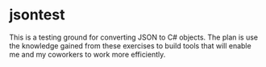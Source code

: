 # jsontest
This is a testing ground for converting JSON to C# objects. The plan is use the knowledge gained from these exercises to build tools that will enable me and my coworkers to work more efficiently.
